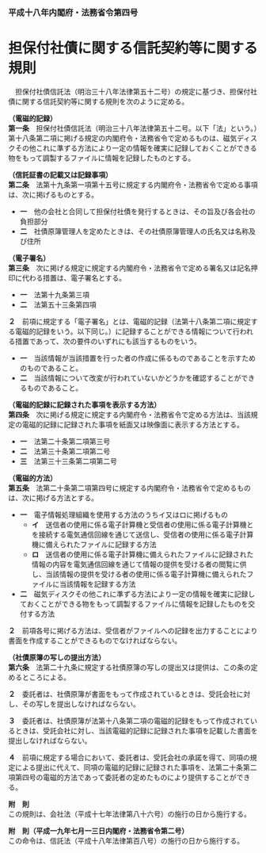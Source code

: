 ### 平成十八年内閣府・法務省令第四号  
# 担保付社債に関する信託契約等に関する規則  
　担保付社債信託法（明治三十八年法律第五十二号）の規定に基づき、担保付社債に関する信託契約等に関する規則を次のように定める。  
  
**（電磁的記録）**  
**第一条**　担保付社債信託法（明治三十八年法律第五十二号。以下「法」という。）第十八条第二項に掲げる規定の内閣府令・法務省令で定めるものは、磁気ディスクその他これに準ずる方法により一定の情報を確実に記録しておくことができる物をもって調製するファイルに情報を記録したものとする。  
  
**（信託証書の記載又は記録事項）**  
**第二条**　法第十九条第一項第十五号に規定する内閣府令・法務省令で定める事項は、次に掲げるものとする。  
* **一**　他の会社と合同して担保付社債を発行するときは、その旨及び各会社の負担部分  
* **二**　社債原簿管理人を定めたときは、その社債原簿管理人の氏名又は名称及び住所  
  
**（電子署名）**  
**第三条**　次に掲げる規定に規定する内閣府令・法務省令で定める署名又は記名押印に代わる措置は、電子署名とする。  
* **一**　法第十九条第三項  
* **二**　法第五十三条第四項  
  
**２**　前項に規定する「電子署名」とは、電磁的記録（法第十八条第二項に規定する電磁的記録をいう。以下同じ。）に記録することができる情報について行われる措置であって、次の要件のいずれにも該当するものをいう。  
* **一**　当該情報が当該措置を行った者の作成に係るものであることを示すためのものであること。  
* **二**　当該情報について改変が行われていないかどうかを確認することができるものであること。  
  
**（電磁的記録に記録された事項を表示する方法）**  
**第四条**　次に掲げる規定に規定する内閣府令・法務省令で定める方法は、当該規定の電磁的記録に記録された事項を紙面又は映像面に表示する方法とする。  
* **一**　法第二十条第二項第三号  
* **二**　法第三十条第二項第二号  
* **三**　法第三十三条第二項第二号  
  
**（電磁的方法）**  
**第五条**　法第二十条第二項第四号に規定する内閣府令・法務省令で定めるものは、次に掲げる方法とする。  
* **一**　電子情報処理組織を使用する方法のうちイ又はロに掲げるもの  
	* **イ**　送信者の使用に係る電子計算機と受信者の使用に係る電子計算機とを接続する電気通信回線を通じて送信し、受信者の使用に係る電子計算機に備えられたファイルに記録する方法  
	* **ロ**　送信者の使用に係る電子計算機に備えられたファイルに記録された情報の内容を電気通信回線を通じて情報の提供を受ける者の閲覧に供し、当該情報の提供を受ける者の使用に係る電子計算機に備えられたファイルに当該情報を記録する方法  
* **二**　磁気ディスクその他これに準ずる方法により一定の情報を確実に記録しておくことができる物をもって調製するファイルに情報を記録したものを交付する方法  
  
**２**　前項各号に掲げる方法は、受信者がファイルへの記録を出力することにより書面を作成することができるものでなければならない。  
  
**（社債原簿の写しの提出方法）**  
**第六条**　法第二十九条に規定する社債原簿の写しの提出又は提供は、この条の定めるところによる。  
  
**２**　委託者は、社債原簿が書面をもって作成されているときは、受託会社に対し、その写しを提出しなければならない。  
  
**３**　委託者は、社債原簿が法第十八条第二項の電磁的記録をもって作成されているときは、受託会社に対し、当該電磁的記録に記録された事項を記載した書面を提出しなければならない。  
  
**４**　前項に規定する場合において、委託者は、受託会社の承諾を得て、同項の規定による提出に代えて、同項の電磁的記録に記録された事項を、法第二十条第二項第四号の電磁的方法であって委託者の定めたものにより提供することができる。  
  
**附　則**  
この規則は、会社法（平成十七年法律第八十六号）の施行の日から施行する。  
  
**附　則（平成一九年七月一三日内閣府・法務省令第二号）**  
この命令は、信託法（平成十八年法律第百八号）の施行の日から施行する。  
  
